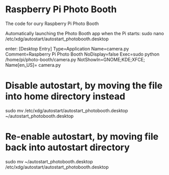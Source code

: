 # Raspberry Pi Photo Booth
The code for oury Raspberry Pi Photo Booth

Automatically launching the Photo Booth app when the Pi starts:
sudo nano /etc/xdg/autostart/autostart_photobooth.desktop

enter:
[Desktop Entry]
Type=Application
Name=camera.py
Comment=Raspberry Pi Photo Booth
NoDisplay=false
Exec=sudo python /home/pi/photo-booth/camera.py
NotShowIn=GNOME;KDE;XFCE;
Name[en_US]= camera.py


# Disable autostart, by moving the file into home directory instead
sudo mv /etc/xdg/autostart/autostart_photobooth.desktop ~/autostart_photobooth.desktop

# Re-enable autostart, by moving file back into autostart directory
sudo mv ~/autostart_photobooth.desktop /etc/xdg/autostart/autostart_photobooth.desktop 
